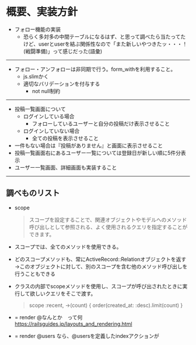 # 概要、実装方針
- フォロー機能の実装
  - 恐らく多対多の中間テーブルになるはず、と思って調べたら当たってたけど、userとuserを結ぶ関係性なので「また新しいやつきたッ・・・！(戦闘準備)」って感じだった(語彙)

***

- フォロー・アンフォローは非同期で行う。form_withを利用すること。
  - js.slimかく
  - 適切なバリデーションを付与する
    - not null制約

***

- 投稿一覧画面について
  - ログインしている場合
    - フォローしているユーザーと自分の投稿だけ表示させること
  - ログインしていない場合
    - 全ての投稿を表示させること
- 一件もない場合は『投稿がありません』と画面に表示させること
- 投稿一覧画面右にあるユーザー一覧については登録日が新しい順に5件分表示
- ユーザー一覧画面、詳細画面も実装すること

***
## 調べものリスト
- scope
  > スコープを設定することで、関連オブジェクトやモデルへのメソッド呼び出しとして参照される、よく使用されるクエリを指定することができます。

- スコープでは、全てのメソッドを使用できる。
- どのスコープメソッドも、常にActiveRecord::Relationオブジェクトを返す→このオブジェクトに対して、別のスコープを含む他のメソッド呼び出しを行うこともできる
- クラスの内部でscopeメソッドを使用し、スコープが呼び出されたときに実行して欲しいクエリをそこで渡す。
  > scope :recent, ->(count) { order(created_at: :desc).limit(count) }


- = render @なんとか　って何
https://railsguides.jp/layouts_and_rendering.html
- = render @users なら、@usersを定義したindexアクションが